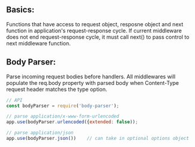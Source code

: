 ## Basics:
Functions that have access to request object, resposne object and next function in application's request-response cycle. If current middleware does not end request-response cycle, it must call next() to pass control to next middleware function. 

## Body Parser:
Parse incoming request bodies before handlers. All middlewares will populate the req.body property with parsed body when Content-Type request header matches the type option.

```javascript
// API
const bodyParser = require('body-parser');

// parse application/x-www-form-urlencoded
app.use(bodyParser.urlencoded({extended: false));

// parse application/json
app.use(bodyParser.json())    // can take in optional options object 
```
